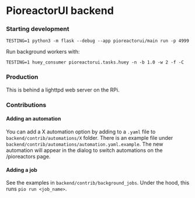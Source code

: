 # PioreactorUI backend


### Starting development

```
TESTING=1 python3 -m flask --debug --app pioreactorui/main run -p 4999
```

Run background workers with:

```
TESTING=1 huey_consumer pioreactorui.tasks.huey -n -b 1.0 -w 2 -f -C
```

### Production

This is behind a lighttpd web server on the RPi.


### Contributions

#### Adding an automation

You can add a X automation option by adding to a `.yaml` file to `backend/contrib/automations/X` folder. There is an example file under `backend/contrib/automations/automation.yaml.example`. The new automation will appear in the dialog to switch automations on the /pioreactors page.


#### Adding a job

See the examples in `backend/contrib/background_jobs`. Under the hood, this runs `pio run <job_name>`.
